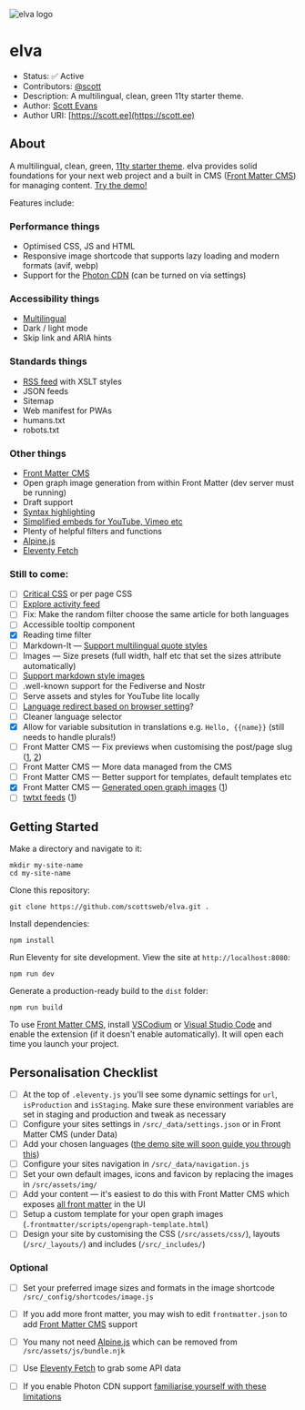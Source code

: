 ![elva logo](https://scott.ee/images/elva.png)

# elva

* Status: ✅ Active
* Contributors: [@scott](https://toot.scott.ee/@scott)
* Description: A multilingual, clean, green 11ty starter theme.
* Author: [Scott Evans](https://scott.ee)
* Author URI: [https://scott.ee](https://scott.ee)

## About

A multilingual, clean, green, [11ty starter theme](https://www.11ty.dev/docs/starter/). elva provides solid foundations for your next web project and a built in CMS ([Front Matter CMS](https://frontmatter.codes/)) for managing content. [Try the demo!](https://elva.scott.ee/)

Features include:

### Performance things

* Optimised CSS, JS and HTML
* Responsive image shortcode that supports lazy loading and modern formats (avif, webp)
* Support for the [Photon CDN](https://developer.wordpress.com/docs/photon/) (can be turned on via settings)

### Accessibility things

* [Multilingual](https://www.11ty.dev/docs/plugins/i18n/)
* Dark / light mode
* Skip link and ARIA hints

### Standards things

* [RSS feed](https://www.11ty.dev/docs/plugins/rss/) with XSLT styles
* JSON feeds
* Sitemap
* Web manifest for PWAs
* humans.txt 
* robots.txt

### Other things

* [Front Matter CMS](https://frontmatter.codes/)
* Open graph image generation from within Front Matter (dev server must be running)
* Draft support
* [Syntax highlighting](https://www.11ty.dev/docs/plugins/syntaxhighlight/)
* [Simplified embeds for YouTube, Vimeo etc](https://github.com/gfscott/eleventy-plugin-embed-everything)
* Plenty of helpful filters and functions
* [Alpine.js](https://alpinejs.dev/)
* [Eleventy Fetch](https://www.11ty.dev/docs/plugins/fetch/)

### Still to come:

- [ ] [Critical CSS](https://github.com/11ty/eleventy-plugin-bundle) or per page CSS
- [ ] [Explore activity feed](https://github.com/11ty/eleventy-activity-feed)
- [ ] Fix: Make the random filter choose the same article for both languages
- [ ] Accessible tooltip component
- [x] Reading time filter
- [ ] Markdown-It — [Support multilingual quote styles](https://github.com/markdown-it/markdown-it#init-with-presets-and-options)
- [ ] Images — Size presets (full width, half etc that set the sizes attribute automatically)
- [ ] [Support markdown style images](https://nhoizey.github.io/eleventy-plugin-images-responsiver/)
- [ ] .well-known support for the Fediverse and Nostr
- [ ] Serve assets and styles for YouTube lite locally
- [ ] [Language redirect based on browser setting](https://gitlab.com/florent_tassy/polyglot-tech-blog/-/blob/main/src/js/redirect.js)?
- [ ] Cleaner language selector
- [x] Allow for variable subsitution in translations e.g. `Hello, {{name}}` (still needs to handle plurals!)
- [ ] Front Matter CMS — Fix previews when customising the post/page slug ([1](https://frontmatter.codes/docs/content-creation/placeholders#example-1), [2](https://frontmatter.codes/docs/custom-actions#content-script))
- [ ] Front Matter CMS — More data managed from the CMS
- [ ] Front Matter CMS — Better support for templates, default templates etc
- [x] Front Matter CMS — [Generated open graph images](https://www.eliostruyf.com/generate-open-graph-preview-image-code-front-matter/) ([1](https://bnijenhuis.nl/notes/automatically-generate-open-graph-images-in-eleventy/))
- [ ] [twtxt feeds](https://indieweb.org/twtxt) ([1](https://twtxt.readthedocs.io))

## Getting Started

Make a directory and navigate to it:

```
mkdir my-site-name
cd my-site-name
```

Clone this repository:

```
git clone https://github.com/scottsweb/elva.git .
```

Install dependencies:

```
npm install
```

Run Eleventy for site development. View the site at `http://localhost:8080`:

```
npm run dev
```

Generate a production-ready build to the `dist` folder:

```
npm run build
```

To use [Front Matter CMS](https://frontmatter.codes/), install [VSCodium](https://vscodium.com/) or [Visual Studio Code](https://code.visualstudio.com/) and enable the extension (if it doesn't enable automatically). It will open each time you launch your project.

## Personalisation Checklist

- [ ] At the top of `.eleventy.js` you'll see some dynamic settings for `url`, `isProduction` and `isStaging`. Make sure these environment variables are set in staging and production and tweak as necessary
- [ ] Configure your sites settings in `/src/_data/settings.json` or in Front Matter CMS (under Data)
- [ ] Add your chosen languages ([the demo site will soon guide you through this](https://elva.scott.ee/en/writing/adding-additional-languages/))
- [ ] Configure your sites navigation in `/src/_data/navigation.js`
- [ ] Set your own default images, icons and favicon by replacing the images in `/src/assets/img/` 
- [ ] Add your content — it's easiest to do this with Front Matter CMS which exposes [all front matter](https://elva.scott.ee/en/writing/frontmatter/) in the UI
- [ ] Setup a custom template for your open graph images (`.frontmatter/scripts/opengraph-template.html`)
- [ ] Design your site by customising the CSS (`/src/assets/css/`), layouts (`/src/_layouts/`) and includes (`/src/_includes/`)

### Optional

- [ ] Set your preferred image sizes and formats in the image shortcode `/src/_config/shortcodes/image.js`
- [ ] If you add more front matter, you may wish to edit `frontmatter.json` to add [Front Matter CMS](https://frontmatter.codes/) support
- [ ] You many not need [Alpine.js](https://alpinejs.dev/) which can be removed from `/src/assets/js/bundle.njk`
- [ ] Use [Eleventy Fetch](https://www.11ty.dev/docs/plugins/fetch/) to grab some API data
- [ ] If you enable Photon CDN support [familiarise yourself with these limitations](https://jetpack.com/support/site-accelerator/#limitations)
 

